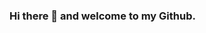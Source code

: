 ### Hi there 👋 and welcome to my Github.

<!--
**snowdog773/snowdog773** is a ✨ _special_ ✨ repository because its `README.md` (this file) appears on your GitHub profile.

I 

- 🔭 I’m currently working on a React project to create a SPA that renders Simpsons quotes from an API source.

- 🌱 I’m currently learning fullstack web development at thejump.tech digital academy

- 👯 I’m looking to collaborate on anything and everything

- 🤔 I’m looking for help with - as a new programmer comments and suggestions on any of my projects from more experienced developers are gratefully recieved.

- 💬 Ask me about Rick and Morty trivia

- 📫 How to reach me: jonpitans@gmail.com

- 😄 Pronouns: He Him Sir etc

- ⚡ Fun fact: In my previous career before discovering the joys of coding, I was the tour manager for Barney the Dinosaur.
-->

